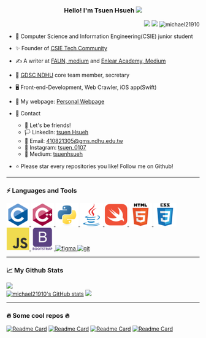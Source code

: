 <h3 align="center">Hello! I'm Tsuen Hsueh <img src="https://raw.githubusercontent.com/MartinHeinz/MartinHeinz/master/wave.gif" width="25px"></h3>  
  
<p align="right">
    <img src="https://img.shields.io/github/followers/michael21910?label=Follow&color=694635&style=flat" />
    <img src="https://img.shields.io/github/stars/michael21910?style=social&color=694635&style=flat" />
    <img src="https://komarev.com/ghpvc/?username=michael21910&label=Profile%20views&color=694635&style=flat" alt="michael21910" />
</p>
  
* :100: Computer Science and Information Engineering(CSIE) junior student  
  
* :sparkles: Founder of [CSIE Tech Community](https://discord.gg/eqHb3XjzZG)
  
* :writing_hand: A writer at [FAUN, medium](https://faun.pub/) and [Enlear Academy, Medium](https://enlear.academy/)  
  
* :speech_balloon: [GDSC NDHU](https://gdsc.community.dev/national-dong-hwa-university-hualien-university-of-education/) core team member, secretary  
  
* :desktop_computer: Front-end-Development, Web Crawler, iOS app(Swift)  
  
* :triangular_flag_on_post: My webpage: [Personal Webpage](https://michael21910.github.io/index.html)  
  
* :handshake: Contact
  * :white_heart: Let's be friends!  
  * :white_flag: LinkedIn: [tsuen Hsueh](https://www.linkedin.com/in/tsuenhsueh/)  
  * :e-mail: Email: 410821305@gms.ndhu.edu.tw  
  * :speech_balloon: Instagram: [tsuen_0107](https://www.instagram.com/tsuen_0107/)  
  * :white_flower: Medium: [tsuenhsueh](https://tsuenhsueh.medium.com/)  
  
* :star: Please star every repositories you like! Follow me on Github!    
  
---
  
### :zap: Languages and Tools
<p align="left">
    <a href="https://www.cprogramming.com/" target="_blank">
        <img src="https://raw.githubusercontent.com/devicons/devicon/master/icons/c/c-original.svg" alt="c" width="60" height="60"/>
    </a>
    <a href="https://www.w3schools.com/cpp/" target="_blank">
        <img src="https://raw.githubusercontent.com/devicons/devicon/master/icons/cplusplus/cplusplus-original.svg" alt="cplusplus" width="60" height="60"/>
    </a>
    <a href="https://www.python.org" target="_blank">
        <img src="https://raw.githubusercontent.com/devicons/devicon/master/icons/python/python-original.svg" alt="python" width="60" height="60"/>
    </a>
    <a href="https://www.java.com" target="_blank">
        <img src="https://raw.githubusercontent.com/devicons/devicon/master/icons/java/java-original.svg" alt="java" width="60" height="60"/>
    </a>
    <a href="https://developer.apple.com/swift/" target="_blank">
        <img src="https://raw.githubusercontent.com/devicons/devicon/master/icons/swift/swift-original.svg" alt="swift" width="60" height="60"/>
    </a>
    <a href="https://www.w3.org/html/" target="_blank">
        <img src="https://raw.githubusercontent.com/devicons/devicon/master/icons/html5/html5-original-wordmark.svg" alt="html5" width="60" height="60"/>
    </a>
    <a href="https://www.w3schools.com/css/" target="_blank">
        <img src="https://raw.githubusercontent.com/devicons/devicon/master/icons/css3/css3-original-wordmark.svg" alt="css3" width="60" height="60"/>
    </a>
    <a href="https://developer.mozilla.org/en-US/docs/Web/JavaScript" target="_blank">
        <img src="https://raw.githubusercontent.com/devicons/devicon/master/icons/javascript/javascript-original.svg" alt="javascript" width="60" height="60"/>
    </a>
    <a href="https://getbootstrap.com" target="_blank">
        <img src="https://raw.githubusercontent.com/devicons/devicon/master/icons/bootstrap/bootstrap-plain-wordmark.svg" alt="bootstrap" width="60" height="60"/>
    </a>
    <a href="https://www.figma.com/" target="_blank">
        <img src="https://www.vectorlogo.zone/logos/figma/figma-icon.svg" alt="figma" width="60" height="60"/>
    </a>
    <a href="https://git-scm.com/" target="_blank">
        <img src="https://www.vectorlogo.zone/logos/git-scm/git-scm-icon.svg" alt="git" width="60" height="60"/>
    </a>
</p>
  
---
  
### :chart_with_upwards_trend: My Github Stats  
![](https://github-readme-stats.vercel.app/api/top-langs/?username=michael21910&hide=html&layout=compact&theme=omni)  
[![michael21910's GitHub stats](https://github-readme-stats.vercel.app/api?username=michael21910&theme=omni)](https://github.com/anuraghazra/github-readme-stats)
![](https://github-profile-summary-cards.vercel.app/api/cards/profile-details?username=michael21910&theme=monokai)
  
---
  
### :fire: Some cool repos :fire:
[![Readme Card](https://github-readme-stats.vercel.app/api/pin/?username=michael21910&repo=js-sort-visualization&theme=nightowl)](https://github.com/michael21910/js-sort-visualization)
[![Readme Card](https://github-readme-stats.vercel.app/api/pin/?username=michael21910&repo=swift-random-photo-generator&theme=nightowl)](https://github.com/michael21910/swift-random-photo-generator)
[![Readme Card](https://github-readme-stats.vercel.app/api/pin/?username=michael21910&repo=auto-receipt-check&theme=nightowl)](https://github.com/michael21910/auto-receipt-check)
[![Readme Card](https://github-readme-stats.vercel.app/api/pin/?username=michael21910&repo=swift-todo-list&theme=nightowl)](https://github.com/michael21910/swift-todo-list)
  
